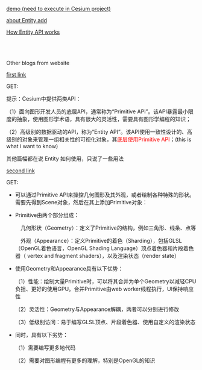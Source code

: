 [demo (need to execute in Cesium project)](../../cesium_tutorial/cesium_offical_website/demo/Custom_Geometry_and_Appearances.html)

[about Entity add](../0_TO_1_about/index_entities_add.md)


<!--
  决定看这个 问题的初衷是因为  LSEarth 现在只实现了 Primitive API（暂定完全实现），但是 Entity API 用起来真的是很舒服，
  我希望自己是否可以尝试一下发现其中个规律，然后在现有的 Primitive API 上实现 LSEarth 的 Entity

  写完这句话，我的直觉告诉我，就一直根据 Entity 的路子一路挖下去，一定会发现一些内容的。 好的 08.12
  那就开始看 Entity， 死扣到底。
  我最终要知道什么？
  想要知道 Entity 如何利用 Primitive API 实现 模型生成。
  想了一下，那就不应只看 Entity 内部，而是结合 Viewer 等其他文件一起看了。OK 开始实施。
-->

[ How Entity API works](How_Entity_API_works.md)

<br/>
<br/>
<br/>
Other blogs from website<br/>

[ first link ](https://blog.csdn.net/XLSMN/article/details/76229390)

GET:

提示：Cesium中提供两类API：

（1）面向图形开发人员的底层API，通常称为“Primitive API”。该API暴露最小限度的抽象，使用图形学术语，具有很大的灵活性，需要具有图形学编程的知识；

（2）高级别的数据驱动的API，称为“Entity API”。该API使用一致性设计的、高级别的对象来管理一组相关性的可视化对象，其<font color=red>底层使用Primitive API</font>；(this is what i want to know)

其他篇幅都在说 Entity 如何使用，只说了一些用法


[ second link ](https://blog.csdn.net/5hongbing/article/details/79329562?utm_medium=distribute.pc_relevant.none-task-blog-2~default~baidujs_title~default-6.baidujsUnder6&spm=1001.2101.3001.4242)

GET:

- 可以通过Primitive API来操控几何图形及其外观，或者绘制各种特殊的形状。需要先得到Scene对象，然后在其上添加Primitive对象：

- Primitive由两个部分组成：

  &emsp;几何形状（Geometry）：定义了Primitive的结构，例如三角形、线条、点等

  &emsp;外观（Appearance）：定义Primitive的着色（Sharding），包括GLSL（OpenGL着色语言，OpenGL Shading Language）顶点着色器和片段着色器（ vertex and fragment shaders），以及渲染状态（render state）

- 使用Geometry和Appearance具有以下优势：

  （1）性能：绘制大量Primitive时，可以将其合并为单个Geometry以减轻CPU负担、更好的使用GPU。合并Primitive由web worker线程执行，UI保持响应性

  （2）灵活性：Geometry与Appearance解耦，两者可以分别进行修改

  （3）低级别访问：易于编写GLSL顶点、片段着色器、使用自定义的渲染状态

- 同时，具有以下劣势：

  （1）需要编写更多地代码

  （2）需要对图形编程有更多的理解，特别是OpenGL的知识